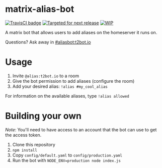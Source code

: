 # matrix-alias-bot

[![TravisCI badge](https://travis-ci.org/turt2live/matrix-alias-bot.svg?branch=master)](https://travis-ci.org/turt2live/matrix-alias-bot)
[![Targeted for next release](https://badge.waffle.io/turt2live/matrix-alias-bot.png?label=sorted&title=Targeted+for+next+release)](https://waffle.io/turt2live/waffle-matrix?utm_source=badge)
[![WIP](https://badge.waffle.io/turt2live/matrix-alias-bot.png?label=wip&title=WIP)](https://waffle.io/turt2live/waffle-matrix?utm_source=badge)

A matrix bot that allows users to add aliases on the homeserver it runs on. 

Questions? Ask away in [#aliasbot:t2bot.io](https://matrix.to/#/#aliasbot:t2bot.io)

# Usage

1. Invite `@alias:t2bot.io` to a room
2. Give the bot permission to add aliases (configure the room)
3. Add your desired alias: `!alias #my_cool_alias`

For information on the available aliases, type `!alias allowed`

# Building your own

*Note*: You'll need to have access to an account that the bot can use to get the access token.

1. Clone this repository
2. `npm install`
3. Copy `config/default.yaml` to `config/production.yaml`
4. Run the bot with `NODE_ENV=production node index.js`